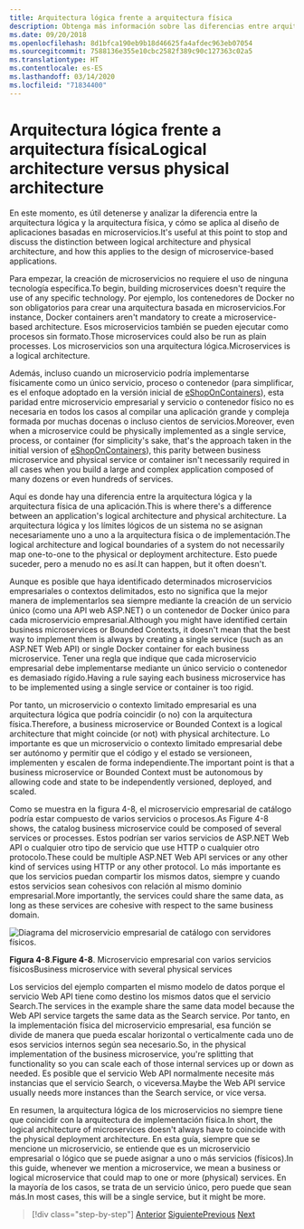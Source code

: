 ```yaml
---
title: Arquitectura lógica frente a arquitectura física
description: Obtenga más información sobre las diferencias entre arquitecturas físicas y lógicas.
ms.date: 09/20/2018
ms.openlocfilehash: 8d1bfca190eb9b18d46625fa4afdec963eb07054
ms.sourcegitcommit: 7588136e355e10cbc2582f389c90c127363c02a5
ms.translationtype: HT
ms.contentlocale: es-ES
ms.lasthandoff: 03/14/2020
ms.locfileid: "71834400"
---
```

# <a name="logical-architecture-versus-physical-architecture"></a><span data-ttu-id="93d59-103">Arquitectura lógica frente a arquitectura física</span><span class="sxs-lookup"><span data-stu-id="93d59-103">Logical architecture versus physical architecture</span></span>

<span data-ttu-id="93d59-104">En este momento, es útil detenerse y analizar la diferencia entre la arquitectura lógica y la arquitectura física, y cómo se aplica al diseño de aplicaciones basadas en microservicios.</span><span class="sxs-lookup"><span data-stu-id="93d59-104">It's useful at this point to stop and discuss the distinction between logical architecture and physical architecture, and how this applies to the design of microservice-based applications.</span></span>

<span data-ttu-id="93d59-105">Para empezar, la creación de microservicios no requiere el uso de ninguna tecnología específica.</span><span class="sxs-lookup"><span data-stu-id="93d59-105">To begin, building microservices doesn't require the use of any specific technology.</span></span> <span data-ttu-id="93d59-106">Por ejemplo, los contenedores de Docker no son obligatorios para crear una arquitectura basada en microservicios.</span><span class="sxs-lookup"><span data-stu-id="93d59-106">For instance, Docker containers aren't mandatory to create a microservice-based architecture.</span></span> <span data-ttu-id="93d59-107">Esos microservicios también se pueden ejecutar como procesos sin formato.</span><span class="sxs-lookup"><span data-stu-id="93d59-107">Those microservices could also be run as plain processes.</span></span> <span data-ttu-id="93d59-108">Los microservicios son una arquitectura lógica.</span><span class="sxs-lookup"><span data-stu-id="93d59-108">Microservices is a logical architecture.</span></span>

<span data-ttu-id="93d59-109">Además, incluso cuando un microservicio podría implementarse físicamente como un único servicio, proceso o contenedor (para simplificar, es el enfoque adoptado en la versión inicial de [eShopOnContainers](https://aka.ms/MicroservicesArchitecture)), esta paridad entre microservicio empresarial y servicio o contenedor físico no es necesaria en todos los casos al compilar una aplicación grande y compleja formada por muchas docenas o incluso cientos de servicios.</span><span class="sxs-lookup"><span data-stu-id="93d59-109">Moreover, even when a microservice could be physically implemented as a single service, process, or container (for simplicity's sake, that's the approach taken in the initial version of [eShopOnContainers](https://aka.ms/MicroservicesArchitecture)), this parity between business microservice and physical service or container isn't necessarily required in all cases when you build a large and complex application composed of many dozens or even hundreds of services.</span></span>

<span data-ttu-id="93d59-110">Aquí es donde hay una diferencia entre la arquitectura lógica y la arquitectura física de una aplicación.</span><span class="sxs-lookup"><span data-stu-id="93d59-110">This is where there's a difference between an application's logical architecture and physical architecture.</span></span> <span data-ttu-id="93d59-111">La arquitectura lógica y los límites lógicos de un sistema no se asignan necesariamente uno a uno a la arquitectura física o de implementación.</span><span class="sxs-lookup"><span data-stu-id="93d59-111">The logical architecture and logical boundaries of a system do not necessarily map one-to-one to the physical or deployment architecture.</span></span> <span data-ttu-id="93d59-112">Esto puede suceder, pero a menudo no es así.</span><span class="sxs-lookup"><span data-stu-id="93d59-112">It can happen, but it often doesn't.</span></span>

<span data-ttu-id="93d59-113">Aunque es posible que haya identificado determinados microservicios empresariales o contextos delimitados, esto no significa que la mejor manera de implementarlos sea siempre mediante la creación de un servicio único (como una API web ASP.NET) o un contenedor de Docker único para cada microservicio empresarial.</span><span class="sxs-lookup"><span data-stu-id="93d59-113">Although you might have identified certain business microservices or Bounded Contexts, it doesn't mean that the best way to implement them is always by creating a single service (such as an ASP.NET Web API) or single Docker container for each business microservice.</span></span> <span data-ttu-id="93d59-114">Tener una regla que indique que cada microservicio empresarial debe implementarse mediante un único servicio o contenedor es demasiado rígido.</span><span class="sxs-lookup"><span data-stu-id="93d59-114">Having a rule saying each business microservice has to be implemented using a single service or container is too rigid.</span></span>

<span data-ttu-id="93d59-115">Por tanto, un microservicio o contexto limitado empresarial es una arquitectura lógica que podría coincidir (o no) con la arquitectura física.</span><span class="sxs-lookup"><span data-stu-id="93d59-115">Therefore, a business microservice or Bounded Context is a logical architecture that might coincide (or not) with physical architecture.</span></span> <span data-ttu-id="93d59-116">Lo importante es que un microservicio o contexto limitado empresarial debe ser autónomo y permitir que el código y el estado se versioneen, implementen y escalen de forma independiente.</span><span class="sxs-lookup"><span data-stu-id="93d59-116">The important point is that a business microservice or Bounded Context must be autonomous by allowing code and state to be independently versioned, deployed, and scaled.</span></span>

<span data-ttu-id="93d59-117">Como se muestra en la figura 4-8, el microservicio empresarial de catálogo podría estar compuesto de varios servicios o procesos.</span><span class="sxs-lookup"><span data-stu-id="93d59-117">As Figure 4-8 shows, the catalog business microservice could be composed of several services or processes.</span></span> <span data-ttu-id="93d59-118">Estos podrían ser varios servicios de ASP.NET Web API o cualquier otro tipo de servicio que use HTTP o cualquier otro protocolo.</span><span class="sxs-lookup"><span data-stu-id="93d59-118">These could be multiple ASP.NET Web API services or any other kind of services using HTTP or any other protocol.</span></span> <span data-ttu-id="93d59-119">Lo más importante es que los servicios puedan compartir los mismos datos, siempre y cuando estos servicios sean cohesivos con relación al mismo dominio empresarial.</span><span class="sxs-lookup"><span data-stu-id="93d59-119">More importantly, the services could share the same data, as long as these services are cohesive with respect to the same business domain.</span></span>

![Diagrama del microservicio empresarial de catálogo con servidores físicos.](./media/logical-versus-physical-architecture/multiple-physical-services.png)

<span data-ttu-id="93d59-121">**Figura 4-8**.</span><span class="sxs-lookup"><span data-stu-id="93d59-121">**Figure 4-8**.</span></span> <span data-ttu-id="93d59-122">Microservicio empresarial con varios servicios físicos</span><span class="sxs-lookup"><span data-stu-id="93d59-122">Business microservice with several physical services</span></span>

<span data-ttu-id="93d59-123">Los servicios del ejemplo comparten el mismo modelo de datos porque el servicio Web API tiene como destino los mismos datos que el servicio Search.</span><span class="sxs-lookup"><span data-stu-id="93d59-123">The services in the example share the same data model because the Web API service targets the same data as the Search service.</span></span> <span data-ttu-id="93d59-124">Por tanto, en la implementación física del microservicio empresarial, esa función se divide de manera que pueda escalar horizontal o verticalmente cada uno de esos servicios internos según sea necesario.</span><span class="sxs-lookup"><span data-stu-id="93d59-124">So, in the physical implementation of the business microservice, you're splitting that functionality so you can scale each of those internal services up or down as needed.</span></span> <span data-ttu-id="93d59-125">Es posible que el servicio Web API normalmente necesite más instancias que el servicio Search, o viceversa.</span><span class="sxs-lookup"><span data-stu-id="93d59-125">Maybe the Web API service usually needs more instances than the Search service, or vice versa.</span></span>

<span data-ttu-id="93d59-126">En resumen, la arquitectura lógica de los microservicios no siempre tiene que coincidir con la arquitectura de implementación física.</span><span class="sxs-lookup"><span data-stu-id="93d59-126">In short, the logical architecture of microservices doesn't always have to coincide with the physical deployment architecture.</span></span> <span data-ttu-id="93d59-127">En esta guía, siempre que se mencione un microservicio, se entiende que es un microservicio empresarial o lógico que se puede asignar a uno o más servicios (físicos).</span><span class="sxs-lookup"><span data-stu-id="93d59-127">In this guide, whenever we mention a microservice, we mean a business or logical microservice that could map to one or more (physical) services.</span></span> <span data-ttu-id="93d59-128">En la mayoría de los casos, se trata de un servicio único, pero puede que sean más.</span><span class="sxs-lookup"><span data-stu-id="93d59-128">In most cases, this will be a single service, but it might be more.</span></span>

>[!div class="step-by-step"]
><span data-ttu-id="93d59-129">[Anterior](data-sovereignty-per-microservice.md)
>[Siguiente](distributed-data-management.md)</span><span class="sxs-lookup"><span data-stu-id="93d59-129">[Previous](data-sovereignty-per-microservice.md)
[Next](distributed-data-management.md)</span></span>

